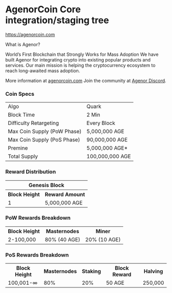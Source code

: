 AgenorCoin Core integration/staging tree
=====================================

https://agenorcoin.com

What is Agenor?

World’s First Blockchain that Strongly Works for Mass Adoption
We have built Agenor for integrating crypto into existing popular products and services. Our main mission is helping the cryptocurrency ecosystem to reach long-awaited mass adoption.

More information at [agenorcoin.com](https://agenorcoin.com/) Join the community at [Agenor Discord](https://discordagenor.chat/).

### Coin Specs
<table>
<tr><td>Algo</td><td>Quark</td></tr>
<tr><td>Block Time</td><td>2 Min</td></tr>
<tr><td>Difficulty Retargeting</td><td>Every Block</td></tr>
<tr><td>Max Coin Supply (PoW Phase)</td><td>5,000,000 AGE</td></tr>
<tr><td>Max Coin Supply (PoS Phase)</td><td>90,000,000 AGE</td></tr>
<tr><td>Premine</td><td>5,000,000 AGE*</td></tr>
<tr><td>Total Supply</td><td>100,000,000 AGE</td></tr>
</table>

### Reward Distribution

<table>
<th colspan=4>Genesis Block</th>
<tr><th>Block Height</th><th>Reward Amount</th></tr>
<tr><td>1</td><td>5,000,000 AGE</td></tr>
</table>

### PoW Rewards Breakdown

<table>
<th>Block Height</th><th>Masternodes</th><th>Miner</th>
<tr><td>2-100,000</td><td>80% (40 AGE)</td><td>20% (10 AGE)</td></tr>
</table>

### PoS Rewards Breakdown

<table>
<th>Block Height</th><th>Masternodes</th><th>Staking</th><th>Block Reward</th><th>Halving</th>
<tr><td>100,001-∞</td><td>80%</td><td>20%</td><td>50 AGE</td><td>250,000</td></tr>
</table>
